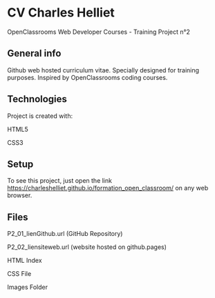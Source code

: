 # CV Charles Helliet

OpenClassrooms Web Developer Courses - Training Project n°2

## General info

Github web hosted curriculum vitae. Specially designed for training purposes. Inspired by OpenClassrooms coding courses.

## Technologies

Project is created with:

HTML5

CSS3

## Setup

To see this project, just open the link https://charleshelliet.github.io/formation_open_classroom/ on any web browser.

## Files

P2_01_lienGithub.url (GitHub Repository)

P2_02_liensiteweb.url (website hosted on github.pages)

HTML Index 

CSS File

Images Folder

